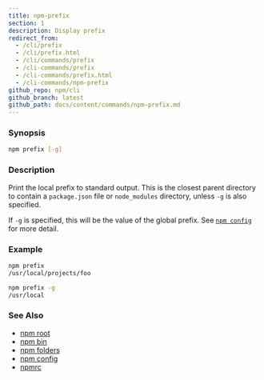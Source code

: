```yaml
---
title: npm-prefix
section: 1
description: Display prefix
redirect_from:
  - /cli/prefix
  - /cli/prefix.html
  - /cli/commands/prefix
  - /cli-commands/prefix
  - /cli-commands/prefix.html
  - /cli-commands/npm-prefix
github_repo: npm/cli
github_branch: latest
github_path: docs/content/commands/npm-prefix.md
---
```


### Synopsis

```bash
npm prefix [-g]
```

### Description

Print the local prefix to standard output. This is the closest parent directory
to contain a `package.json` file or `node_modules` directory, unless `-g` is
also specified.

If `-g` is specified, this will be the value of the global prefix. See
[`npm config`](/cli/v7/commands/npm-config) for more detail.

### Example

```bash
npm prefix
/usr/local/projects/foo
```

```bash
npm prefix -g
/usr/local
```

### See Also

* [npm root](/cli/v7/commands/npm-root)
* [npm bin](/cli/v7/commands/npm-bin)
* [npm folders](/cli/v7/configuring-npm/folders)
* [npm config](/cli/v7/commands/npm-config)
* [npmrc](/cli/v7/configuring-npm/npmrc)
